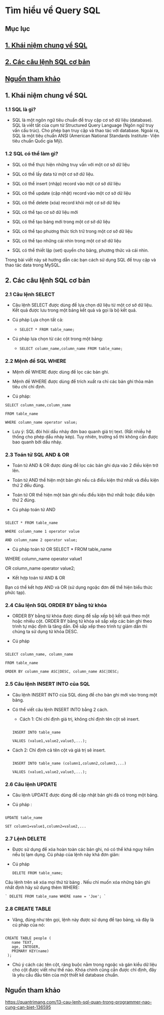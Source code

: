 # Tìm hiểu về Query SQL

## Mục lục

## [1. Khái niệm chung về SQL]()

## [2. Các câu lệnh SQL cơ bản]()

## [ Nguồn tham khảo]()

## 1. Khái niệm chung về SQL

### 1.1 SQL là gì?

- SQL là một ngôn ngữ tiêu chuẩn để truy cập cơ sở dữ liệu (database). SQL là viết tắt của cụm từ Structured Query Language (Ngôn ngữ truy vấn cấu trúc). Cho phép bạn truy cập và thao tác với database. Ngoài ra, SQL là một tiêu chuẩn ANSI (American National Standards Institute- Viện tiêu chuẩn Quốc gia Mỹ).

### 1.2 SQL có thể làm gì?

- SQL có thể thực hiện những truy vấn với một cơ sở dữ liệu

- SQL có thể lấy data từ một cơ sở dữ liệu.

- SQL có thể insert (nhập) record vào một cơ sở dữ liệu

- SQL có thể update (cập nhật) record vào một cơ sở dữ liệu

- SQL có thể delete (xóa) record khỏi một cơ sở dữ liệu

- SQL có thể tạo cơ sở dữ liệu mới

- SQL có thể tạo bảng mới trong một cơ sở dữ liệu

- SQL có thể tạo phương thức tích trữ trong một cơ sở dữ liệu

- SQL có thể tạo những cái nhìn trong một cơ sở dữ liệu

- SQL có thể thiết lập (set) quyền cho bảng, phương thức và cái nhìn.

Trong bài viết này sẽ hướng dẫn các bạn cách sử dụng SQL để truy cập và thao tác data trong MySQL.

## 2. Các câu lệnh SQL cơ bản

### 2.1 Câu lệnh SELECT

- Câu lệnh SELECT được dùng để lựa chọn dữ liệu từ một cơ sở dữ liệu. Kết quả được lưu trong một bảng kết quả và gọi là bộ kết quả.

- Cú pháp Lựa chọn tất cả: 

    - ` SELECT * FROM table_name; `

- Cú pháp lựa chọn từ các cột trong một bảng:

    - ` SELECT column_name,column_name FROM table_name; `

### 2.2 Mệnh đề SQL WHERE

- Mệnh đề WHERE được dùng để lọc các bản ghi.

- Mệnh đề WHERE được dùng để trích xuất ra chỉ các bản ghi thỏa mãn tiêu chí chỉ định.

- Cú pháp:

``` 
SELECT column_name,column_name

FROM table_name

WHERE column_name operator value;

```
- Lưu ý: SQL đòi hỏi dấu nháy đơn bao quanh giá trị text. (Rất nhiều hệ thống cho phép dấu nháy kép). Tuy nhiên, trường số thì không cần được bao quanh bởi dấu nháy.

### 2.3 Toán tử SQL AND & OR

- Toán tử AND & OR được dùng để lọc các bản ghi dựa vào 2 điều kiện trở lên.

- Toán tử AND thể hiện một bản ghi nếu cả điều kiện thứ nhất và điều kiện thứ 2 đều đúng.

- Toán tử OR thể hiện một bản ghi nếu điều kiện thứ nhất hoặc điều kiện thứ 2 đúng.

- Cú pháp toán tử AND

```

SELECT * FROM table_name

WHERE column_name 1 operator value

AND column_name 2 operator value;

```
- Cú pháp toán tử OR
SELECT * FROM table_name

WHERE column_name operator value1

OR column_name operator value2;

- Kết hợp toán tử AND & OR

Bạn có thể kết hợp AND và OR (sử dụng ngoặc đơn để thể hiện biểu thức phức tạp).

### 2.4 Câu lệnh SQL ORDER BY bằng từ khóa

- ORDER BY bằng từ khóa được dùng để sắp xếp bộ kết quả theo một hoặc nhiều cột. ORDER BY bằng từ khóa sẽ sắp xếp các bản ghi theo trình tự mặc định là tăng dần. Để sắp xếp theo trình tự giảm dần thì chúng ta sử dụng từ khóa DESC.

- Cú pháp

```

SELECT column_name, column_name

FROM table_name

ORDER BY column_name ASC|DESC, column_name ASC|DESC;

```
### 2.5 Câu lệnh INSERT INTO của SQL

- Câu lệnh INSERT INTO của SQL dùng để cho bản ghi mới vào trong một bảng.

- Có thể viết câu lệnh INSERT INTO bằng 2 cách.

    - Cách 1: Chỉ chỉ định giá trị, không chỉ định tên cột sẽ insert.

    ```

    INSERT INTO table_name

    VALUES (value1,value2,value3,...);

    ```
- Cách 2: Chỉ định cả tên cột và giá trị sẽ insert.


    ```

    INSERT INTO table_name (column1,column2,column3,...)

    VALUES (value1,value2,value3,...);

    ```

### 2.6 Câu lệnh UPDATE

- Câu lệnh UPDATE được dùng để cập nhật bản ghi đã có trong một bảng.

- Cú pháp :

```

UPDATE table_name

SET column1=value1,column2=value2,...

```

### 2.7 Lệnh DELETE 

- Được sử dụng để xóa hoàn toàn các bản ghi, nó có thể khá nguy hiểm nếu bị lạm dụng. Cú pháp của lệnh này khá đơn giản:

- Cú pháp

    ` DELETE FROM table_name; `

Câu lệnh trên sẽ xóa mọi thứ từ bảng . Nếu chỉ muốn xóa những bản ghi nhất định hãy sử dụng thêm WHERE:

    ` DELETE FROM table_name WHERE name = 'Joe'; `

### 2.8 CREATE TABLE

- Vâng, đúng như tên gọi, lệnh này được sử dụng để tạo bảng, và đây là cú pháp của nó:

```

CREATE TABLE people (
   name TEXT,
   age, INTEGER,
   PRIMARY KEY(name)
 );

```

- Chú ý cách các tên cột, ràng buộc nằm trong ngoặc và gán kiểu dữ liệu cho cột được viết như thế nào. Khóa chính cũng cần được chỉ định, đây là yêu cầu đầu tiên của một thiết kế database chuẩn.

## Nguồn tham khảo

https://quantrimang.com/13-cau-lenh-sql-quan-trong-programmer-nao-cung-can-biet-136595

